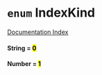# `enum` IndexKind

[Documentation Index](../README.md)

#### String = <mark>0</mark>



#### Number = <mark>1</mark>



